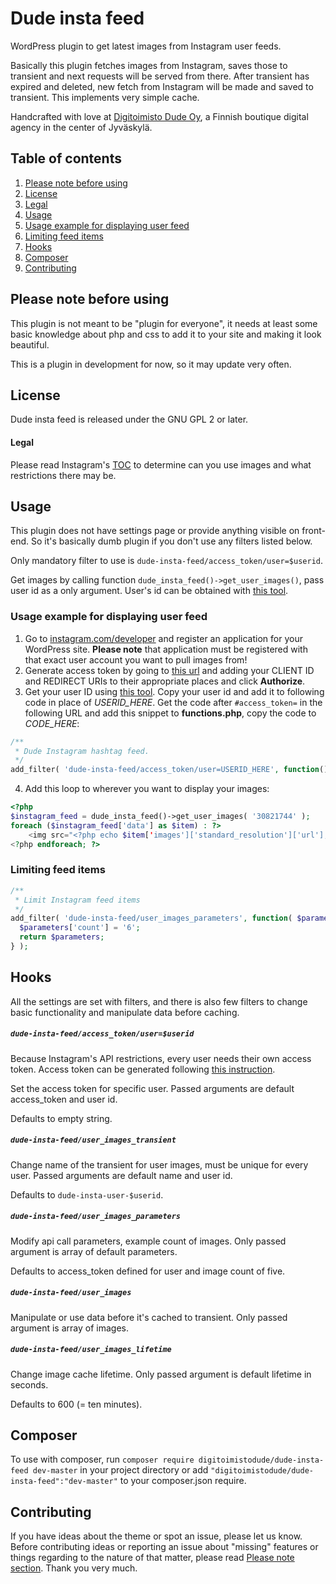 # Dude insta feed
WordPress plugin to get latest images from Instagram user feeds.

Basically this plugin fetches images from Instagram, saves those to transient and next requests will be served from there. After transient has expired and deleted, new fetch from Instagram will be made and saved to transient. This implements very simple cache.

Handcrafted with love at [Digitoimisto Dude Oy](http://dude.fi), a Finnish boutique digital agency in the center of Jyväskylä.

## Table of contents
1. [Please note before using](#please-note-before-using)
2. [License](#license)
  1. [Legal](#legal)
3. [Usage](#usage)
  1. [Usage example for displaying user feed](#usage-example-for-displaying-user-feed)
  2. [Limiting feed items](#limiting-feed-items)
4. [Hooks](#hooks)
5. [Composer](#composer)
6. [Contributing](#contributing)

## Please note before using
This plugin is not meant to be "plugin for everyone", it needs at least some basic knowledge about php and css to add it to your site and making it look beautiful.

This is a plugin in development for now, so it may update very often.

## License
Dude insta feed is released under the GNU GPL 2 or later.

#### Legal
Please read Instagram's [TOC](https://help.instagram.com/478745558852511) to determine can you use images and what restrictions there may be.

## Usage
This plugin does not have settings page or provide anything visible on front-end. So it's basically dumb plugin if you don't use any filters listed below.

Only mandatory filter to use is `dude-insta-feed/access_token/user=$userid`.

Get images by calling function `dude_insta_feed()->get_user_images()`, pass user id as a only argument. User's id can be obtained with [this tool](http://www.otzberg.net/iguserid/).

### Usage example for displaying user feed

1. Go to [instagram.com/developer](https://www.instagram.com/developer) and register an application for your WordPress site. **Please note** that application must be registered with that exact user account you want to pull images from!
2. Generate access token by going to [this url](https://instagram.com/oauth/authorize/?client_id=[CLIENT_ID_HERE]&redirect_uri=http://localhost&response_type=token) and adding your CLIENT ID and REDIRECT URIs to their appropriate places and click **Authorize**.
3. Get your user ID using [this tool](https://www.otzberg.net/iguserid/). Copy your user id and add it to following code in place of *USERID_HERE*. Get the code after `#access_token=` in the following URL and add this snippet to **functions.php**, copy the code to *CODE_HERE*:

```php
/**
 * Dude Instagram hashtag feed.
 */
add_filter( 'dude-insta-feed/access_token/user=USERID_HERE', function() { return 'ACCESS_TOKEN_HERE'; } );
```

4. Add this loop to wherever you want to display your images:

```php
<?php
$instagram_feed = dude_insta_feed()->get_user_images( '30821744' );
foreach ($instagram_feed['data'] as $item) : ?>
    <img src="<?php echo $item['images']['standard_resolution']['url']; ?>" alt="" />
<?php endforeach; ?>
```

### Limiting feed items 

```php
/**
 * Limit Instagram feed items
 */
add_filter( 'dude-insta-feed/user_images_parameters', function( $parameters ) {
  $parameters['count'] = '6';
  return $parameters;
} );
```

## Hooks

All the settings are set with filters, and there is also few filters to change basic functionality and manipulate data before caching.

##### `dude-insta-feed/access_token/user=$userid`
Because Instagram's API restrictions, every user needs their own access token. Access token can be generated following [this instruction](https://www.instagram.com/developer/authentication/).

Set the access token for specific user. Passed arguments are default access_token and user id.

Defaults to empty string.

##### `dude-insta-feed/user_images_transient`
Change name of the transient for user images, must be unique for every user. Passed arguments are default name and user id.

Defaults to `dude-insta-user-$userid`.

##### `dude-insta-feed/user_images_parameters`
Modify api call parameters, example count of images. Only passed argument is array of default parameters.

Defaults to access_token defined for user and image count of five.

##### `dude-insta-feed/user_images`
Manipulate or use data before it's cached to transient. Only passed argument is array of images.

##### `dude-insta-feed/user_images_lifetime`
Change image cache lifetime. Only passed argument is default lifetime in seconds.

Defaults to 600 (= ten minutes).

## Composer

To use with composer, run `composer require digitoimistodude/dude-insta-feed dev-master` in your project directory or add `"digitoimistodude/dude-insta-feed":"dev-master"` to your composer.json require.

## Contributing
If you have ideas about the theme or spot an issue, please let us know. Before contributing ideas or reporting an issue about "missing" features or things regarding to the nature of that matter, please read [Please note section](#please-note-before-using). Thank you very much.
